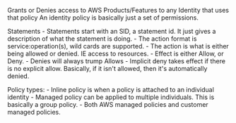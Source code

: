 Grants or Denies access to AWS Products/Features to any Identity that uses that policy
	An identity policy is basically just a set of permissions.

Statements
	- Statements start with an SID, a statement id. It just gives a description of what the statement is doing.
	- The action format is service:operation(s), wild cards are supported.
		- The action is what is either being allowed or denied. IE access to resources.
	- Effect is either Allow, or Deny.
		- Denies will always trump Allows
		- Implicit deny takes effect if there is no explicit allow. Basically, if it isn't allowed, then it's automatically denied.

Policy types:
	- Inline policy is when a policy is attached to an individual identity
	- Managed policy can be applied to multiple individuals. This is basically a group policy.
		- Both AWS managed policies and customer managed policies.
